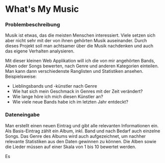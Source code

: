 # What's My Music
### Problembeschreibung
Musik ist etwas, das die meisten Menschen interessiert. 
Viele setzen sich aber nicht sehr mit der von ihnen gehörten Musik auseinander. 
Durch dieses Projekt soll man achtsamer über die Musik nachdenken und auch 
das eigene Verhalten analysieren.

Mit dieser kleinen Web Applikation will ich die von mir 
angehörten Bands, Alben oder Songs bewerten, nach Genre und anderen
Kategorien einteilen. Man kann dann verschiedenste Ranglisten und
Statistiken ansehen. Beispielsweise:

- Lieblingsbands und -künstler nach Genre
- Wie hat sich mein Geschmack in Genres mit der Zeit verändert?
- Wie lange höre ich mich diesen Künstler an?
- Wie viele neue Bands habe ich im letzten Jahr entdeckt?

### Dateneingabe
Man erstellt einen neuen Eintrag und gibt alle relevanten Informationen ein.
Als Basis-Eintrag zählt ein Album, inkl. Band und nach Bedarf auch einzelne Songs.
Das Genre des Albums wird auch aufgezeichnet, um nachher relevante Statistiken
aus den Daten gewinnen zu können.
Die Alben sowie die Lieder müssen auf einer Skala von 1 bis 10 bewertet werden.

Es
